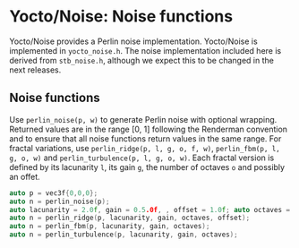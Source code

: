 # Yocto/Noise: Noise functions

Yocto/Noise provides a Perlin noise implementation.
Yocto/Noise is implemented in `yocto_noise.h`.
The noise implementation included here is derived from `stb_noise.h`,
although we expect this to be changed in the next releases.

## Noise functions

Use `perlin_noise(p, w)` to generate Perlin noise with optional wrapping.
Returned values are in the range [0, 1] following the Renderman convention and
to ensure that all noise functions return values in the same range.
For fractal variations, use `perlin_ridge(p, l, g, o, f, w)`,
`perlin_fbm(p, l, g, o, w)` and `perlin_turbulence(p, l, g, o, w)`.
Each fractal version is defined by its lacunarity `l`, its gain `g`, the
number of octaves `o` and possibly an offet.

```cpp
auto p = vec3f{0,0,0};
auto n = perlin_noise(p);
auto lacunarity = 2.0f, gain = 0.5.0f, , offset = 1.0f; auto octaves = 6;
auto n = perlin_ridge(p, lacunarity, gain, octaves, offset);
auto n = perlin_fbm(p, lacunarity, gain, octaves);
auto n = perlin_turbulence(p, lacunarity, gain, octaves);
```
